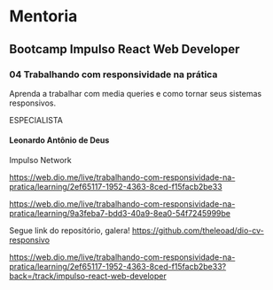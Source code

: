 # Mentoria

## Bootcamp Impulso React Web Developer 

### 04 Trabalhando com responsividade na prática

Aprenda a trabalhar com media queries e como tornar seus sistemas responsivos.

ESPECIALISTA
#### Leonardo Antônio de Deus
Impulso Network

https://web.dio.me/live/trabalhando-com-responsividade-na-pratica/learning/2ef65117-1952-4363-8ced-f15facb2be33

https://web.dio.me/live/trabalhando-com-responsividade-na-pratica/learning/9a3feba7-bdd3-40a9-8ea0-54f7245999be

Segue link do repositório, galera!
https://github.com/theleoad/dio-cv-responsivo

https://web.dio.me/live/trabalhando-com-responsividade-na-pratica/learning/2ef65117-1952-4363-8ced-f15facb2be33?back=/track/impulso-react-web-developer



